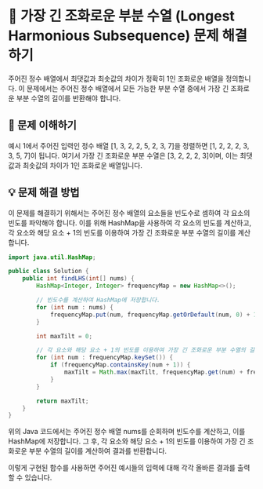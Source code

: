 #  🚀 가장 긴 조화로운 부분 수열 (Longest Harmonious Subsequence) 문제 해결하기

주어진 정수 배열에서 최댓값과 최솟값의 차이가 정확히 1인 조화로운 배열을 정의합니다. 이 문제에서는 주어진 정수 배열에서 모든 가능한 부분 수열 중에서 가장 긴 조화로운 부분 수열의 길이를 반환해야 합니다.

## 📝 문제 이해하기 

예시 1에서 주어진 입력인 정수 배열 [1, 3, 2, 2, 5, 2, 3, 7]을 정렬하면 [1, 2, 2, 2, 3, 3, 5, 7]이 됩니다. 여기서 가장 긴 조화로운 부분 수열은 [3, 2, 2, 2, 3]이며, 이는 최댓값과 최솟값의 차이가 1인 조화로운 배열입니다.

## 💡 문제 해결 방법 

이 문제를 해결하기 위해서는 주어진 정수 배열의 요소들을 빈도수로 셈하여 각 요소의 빈도를 파악해야 합니다. 이를 위해 HashMap을 사용하여 각 요소의 빈도를 계산하고, 각 요소와 해당 요소 + 1의 빈도를 이용하여 가장 긴 조화로운 부분 수열의 길이를 계산합니다.


```java
import java.util.HashMap;

public class Solution {
    public int findLHS(int[] nums) {
        HashMap<Integer, Integer> frequencyMap = new HashMap<>();

        // 빈도수를 계산하여 HashMap에 저장합니다.
        for (int num : nums) {
            frequencyMap.put(num, frequencyMap.getOrDefault(num, 0) + 1);
        }

        int maxTilt = 0;

        // 각 요소와 해당 요소 + 1의 빈도를 이용하여 가장 긴 조화로운 부분 수열의 길이를 계산합니다.
        for (int num : frequencyMap.keySet()) {
            if (frequencyMap.containsKey(num + 1)) {
                maxTilt = Math.max(maxTilt, frequencyMap.get(num) + frequencyMap.get(num + 1));
            }
        }

        return maxTilt;
    }
}
```

위의 Java 코드에서는 주어진 정수 배열 nums를 순회하며 빈도수를 계산하고, 이를 HashMap에 저장합니다. 그 후, 각 요소와 해당 요소 + 1의 빈도를 이용하여 가장 긴 조화로운 부분 수열의 길이를 계산하여 결과를 반환합니다.

이렇게 구현된 함수를 사용하면 주어진 예시들의 입력에 대해 각각 올바른 결과를 출력할 수 있습니다.
